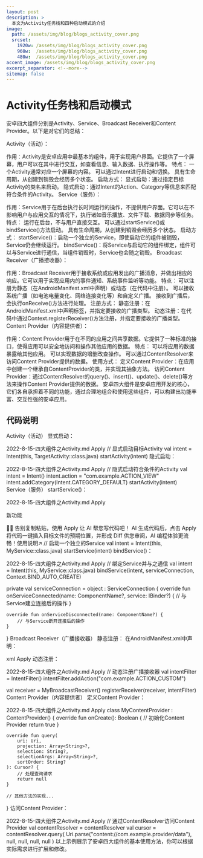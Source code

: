 ```yaml
---
layout: post
description: > 
  本文为Activity任务栈和四种启动模式的介绍
image: 
  path: /assets/img/blog/blogs_activity_cover.png
  srcset: 
    1920w: /assets/img/blog/blogs_activity_cover.png
    960w:  /assets/img/blog/blogs_activity_cover.png
    480w:  /assets/img/blog/blogs_activity_cover.png
accent_image: /assets/img/blog/blogs_activity_cover.png
excerpt_separator: <!--more-->
sitemap: false
---
```

# Activity任务栈和启动模式

安卓四大组件分别是Activity、Service、Broadcast Receiver和Content Provider。以下是对它们的总结：

Activity（活动）：

作用：Activity是安卓应用中最基本的组件，用于实现用户界面。它提供了一个屏幕，用户可以在其中进行交互，如查看信息、输入数据、执行操作等。
特点：
一个Activity通常对应一个屏幕的内容。
可以通过Intent进行启动和切换。
具有生命周期，从创建到销毁会经历多个状态。
启动方式：
显式启动：通过指定目标Activity的类名来启动。
隐式启动：通过Intent的Action、Category等信息来匹配符合条件的Activity。
Service（服务）：

作用：Service用于在后台执行长时间运行的操作，不提供用户界面。它可以在不影响用户与应用交互的情况下，执行诸如音乐播放、文件下载、数据同步等任务。
特点：
运行在后台，不与用户直接交互。
可以通过startService()或bindService()方法启动。
具有生命周期，从创建到销毁会经历多个状态。
启动方式：
startService()：启动一个独立的Service，即使启动它的组件被销毁，Service仍会继续运行。
bindService()：将Service与启动它的组件绑定，组件可以与Service进行通信，当组件销毁时，Service也会随之销毁。
Broadcast Receiver（广播接收器）：

作用：Broadcast Receiver用于接收系统或应用发出的广播消息，并做出相应的响应。它可以用于实现应用内的事件通知、系统事件监听等功能。
特点：
可以注册为静态（在AndroidManifest.xml中声明）或动态（在代码中注册）。
可以接收系统广播（如电池电量变化、网络连接变化等）和自定义广播。
接收到广播后，会执行onReceive()方法进行处理。
注册方式：
静态注册：在AndroidManifest.xml中声明<receiver>标签，并指定要接收的广播类型。
动态注册：在代码中通过Context.registerReceiver()方法注册，并指定要接收的广播类型。
Content Provider（内容提供者）：

作用：Content Provider用于在不同的应用之间共享数据。它提供了一种标准的接口，使得应用可以安全地访问和操作其他应用的数据。
特点：
可以将应用的数据暴露给其他应用。
可以实现数据的增删改查操作。
可以通过ContentResolver来访问Content Provider提供的数据。
使用方式：
定义Content Provider：在应用中创建一个继承自ContentProvider的类，并实现其抽象方法。
访问Content Provider：通过ContentResolver的query()、insert()、update()、delete()等方法来操作Content Provider提供的数据。
安卓四大组件是安卓应用开发的核心，它们各自承担着不同的功能，通过合理地组合和使用这些组件，可以构建出功能丰富、交互性强的安卓应用。


## 代码说明
Activity（活动）
显式启动：

2022-8-15-四大组件之Activity.md
Apply
// 显式启动目标Activity
val intent = Intent(this, TargetActivity::class.java)
startActivity(intent)
隐式启动：

2022-8-15-四大组件之Activity.md
Apply
// 隐式启动符合条件的Activity
val intent = Intent()
intent.action = "com.example.ACTION_VIEW"
intent.addCategory(Intent.CATEGORY_DEFAULT)
startActivity(intent)
Service（服务）
startService()：

2022-8-15-四大组件之Activity.md
Apply

新功能


👋🏼 告别复制粘贴，使用 Apply 让 AI 帮您写代码吧！
AI 生成代码后，点击 Apply 将代码一键插入目标文件的预期位置，并形成 Diff 供您审阅，AI 编程体验更流畅！使用说明↗
// 启动一个独立的Service
val intent = Intent(this, MyService::class.java)
startService(intent)
bindService()：

2022-8-15-四大组件之Activity.md
Apply
// 绑定Service并与之通信
val intent = Intent(this, MyService::class.java)
bindService(intent, serviceConnection, Context.BIND_AUTO_CREATE)

private val serviceConnection = object : ServiceConnection {
    override fun onServiceConnected(name: ComponentName?, service: IBinder?) {
        // 与Service建立连接后的操作
    }

    override fun onServiceDisconnected(name: ComponentName?) {
        // 与Service断开连接后的操作
    }
}
Broadcast Receiver（广播接收器）
静态注册：
在AndroidManifest.xml中声明：


xml
Apply
<receiver android:name=".MyBroadcastReceiver">
    <intent-filter>
        <action android:name="android.intent.action.BOOT_COMPLETED" />
    </intent-filter>
</receiver>
动态注册：

2022-8-15-四大组件之Activity.md
Apply
// 动态注册广播接收器
val intentFilter = IntentFilter()
intentFilter.addAction("com.example.ACTION_CUSTOM")

val receiver = MyBroadcastReceiver()
registerReceiver(receiver, intentFilter)
Content Provider（内容提供者）
定义Content Provider：

2022-8-15-四大组件之Activity.md
Apply
class MyContentProvider : ContentProvider() {
    override fun onCreate(): Boolean {
        // 初始化Content Provider
        return true
    }

    override fun query(
        uri: Uri,
        projection: Array<String>?,
        selection: String?,
        selectionArgs: Array<String>?,
        sortOrder: String?
    ): Cursor? {
        // 处理查询请求
        return null
    }

    // 其他方法的实现...
}
访问Content Provider：

2022-8-15-四大组件之Activity.md
Apply
// 通过ContentResolver访问Content Provider
val contentResolver = contentResolver
val cursor = contentResolver.query(
    Uri.parse("content://com.example.provider/data"),
    null,
    null,
    null,
    null
)
以上示例展示了安卓四大组件的基本使用方法，你可以根据实际需求进行扩展和修改。
